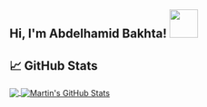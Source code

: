 <h2> Hi, I'm Abdelhamid Bakhta! <img src="https://media4.giphy.com/media/SaSAUwiGPsPtswfPRk/giphy.gif" width="50"></h2>

## &#x1f4c8; GitHub Stats

<a href="https://github.com/abdelhamidbakhta/abdelhamidbakhta">
  <img align="center" src="https://github-readme-stats.vercel.app/api/top-langs/?username=abdelhamidbakhta&hide=java,html,tex,vue,javascript&title_color=ffffff&text_color=c9cacc&icon_color=2bbc8a&bg_color=1d1f21&langs_count=5" />
</a>
<a href="https://github.com/abdelhamidbakhta/abdelhamidbakhta">
  <img align="center" src="https://github-readme-stats.vercel.app/api?username=abdelhamidbakhta&show_icons=true&line_height=27&count_private=true&title_color=ffffff&text_color=c9cacc&icon_color=2bbc8a&bg_color=1d1f21" alt="Martin's GitHub Stats" />
</a>